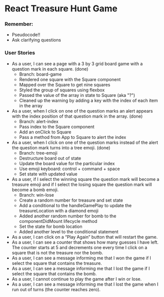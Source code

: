 # React Treasure Hunt Game

### Remember:
- Pseudocode!!
- Ask clarifying questions

### User Stories
- As a user, I can see a page with a 3 by 3 grid board game with a question mark in each square. (done)
  - Branch: board-game
  - Rendered one square with the Square component
  - Mapped over the Square to get nine squares
  - Styled the group of squares using flexbox
  - Passed the value of the array in state to Square (aka "?")
  - Cleaned up the warning by adding a key with the index of each item in the array
- As a user, when I click on one of the question marks an alert appears with the index position of that question mark in the array. (done)
  - Branch: alert-index
  - Pass index to the Square component
  - Add an onClick to Square
  - Pass a method from App to Square to alert the index
- As a user, when I click on one of the question marks instead of the alert the question mark turns into a tree emoji. (done)
  - Branch: tree-emoji
  - Destructure board out of state
  - Update the board value for the particular index
  - Use emoji keyboard: control + command + space
  - Set state with updated value
- As a user, if I select the winning square the question mark will become a treasure emoji and if I select the losing square the question mark will become a bomb emoji.
  - Branch: win-lose
  - Create a random number for treasure and set state
  - Add a conditional to the handleGamePlay to update the treasureLocation with a diamond emoji
  - Added another random number for bomb to the componentDidMount lifecycle method
  - Set the state for bomb location
  - Added another level to the conditional statement
- As a user, I can click on a “Play Again” button that will restart the game.
- As a user, I can see a counter that shows how many guesses I have left. The counter starts at 5 and decrements one every time I click on a square that is not the treasure nor the bomb.
- As a user, I can see a message informing me that I won the game if I select the square that contains the treasure.
- As a user, I can see a message informing me that I lost the game if I select the square that contains the bomb.
- As a user, I cannot continue to play the game after I win or lose.
- As a user, I can see a message informing me that I lost the game when I run out of turns (the counter reaches zero).
